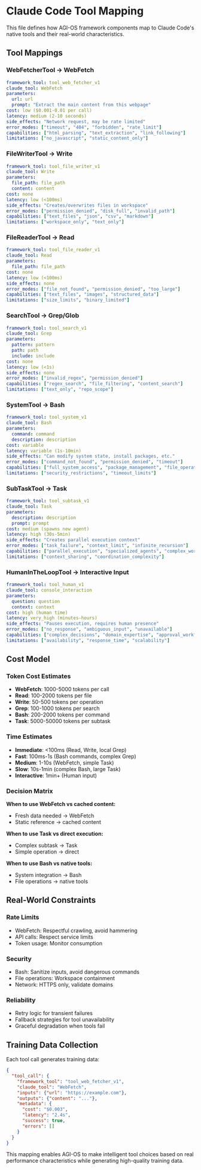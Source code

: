 # Claude Code Tool Mapping

This file defines how AGI-OS framework components map to Claude Code's native tools and their real-world characteristics.

## Tool Mappings

### WebFetcherTool → WebFetch
```yaml
framework_tool: tool_web_fetcher_v1
claude_tool: WebFetch
parameters:
  url: url
  prompt: "Extract the main content from this webpage"
cost: low ($0.001-0.01 per call)
latency: medium (2-10 seconds)
side_effects: "Network request, may be rate limited"
error_modes: ["timeout", "404", "forbidden", "rate_limit"]
capabilities: ["html_parsing", "text_extraction", "link_following"]
limitations: ["no_javascript", "static_content_only"]
```

### FileWriterTool → Write
```yaml
framework_tool: tool_file_writer_v1
claude_tool: Write
parameters:
  file_path: file_path
  content: content
cost: none
latency: low (<100ms)
side_effects: "Creates/overwrites files in workspace"
error_modes: ["permission_denied", "disk_full", "invalid_path"]
capabilities: ["text_files", "json", "csv", "markdown"]
limitations: ["workspace_only", "text_only"]
```

### FileReaderTool → Read
```yaml
framework_tool: tool_file_reader_v1
claude_tool: Read
parameters:
  file_path: file_path
cost: none
latency: low (<100ms)
side_effects: none
error_modes: ["file_not_found", "permission_denied", "too_large"]
capabilities: ["text_files", "images", "structured_data"]
limitations: ["size_limits", "binary_limited"]
```

### SearchTool → Grep/Glob
```yaml
framework_tool: tool_search_v1
claude_tool: Grep
parameters:
  pattern: pattern
  path: path
  include: include
cost: none
latency: low (<1s)
side_effects: none
error_modes: ["invalid_regex", "permission_denied"]
capabilities: ["regex_search", "file_filtering", "content_search"]
limitations: ["text_only", "repo_scope"]
```

### SystemTool → Bash
```yaml
framework_tool: tool_system_v1
claude_tool: Bash
parameters:
  command: command
  description: description
cost: variable
latency: variable (1s-10min)
side_effects: "Can modify system state, install packages, etc."
error_modes: ["command_not_found", "permission_denied", "timeout"]
capabilities: ["full_system_access", "package_management", "file_operations"]
limitations: ["security_restrictions", "timeout_limits"]
```

### SubTaskTool → Task
```yaml
framework_tool: tool_subtask_v1
claude_tool: Task
parameters:
  description: description
  prompt: prompt
cost: medium (spawns new agent)
latency: high (30s-5min)
side_effects: "Creates parallel execution context"
error_modes: ["task_failure", "context_limit", "infinite_recursion"]
capabilities: ["parallel_execution", "specialized_agents", "complex_workflows"]
limitations: ["context_sharing", "coordination_complexity"]
```

### HumanInTheLoopTool → Interactive Input
```yaml
framework_tool: tool_human_v1
claude_tool: console_interaction
parameters:
  question: question
  context: context
cost: high (human time)
latency: very_high (minutes-hours)
side_effects: "Pauses execution, requires human presence"
error_modes: ["no_response", "ambiguous_input", "unavailable"]
capabilities: ["complex_decisions", "domain_expertise", "approval_workflows"]
limitations: ["availability", "response_time", "scalability"]
```

## Cost Model

### Token Cost Estimates
- **WebFetch**: 1000-5000 tokens per call
- **Read**: 100-2000 tokens per file
- **Write**: 50-500 tokens per operation
- **Grep**: 100-1000 tokens per search
- **Bash**: 200-2000 tokens per command
- **Task**: 5000-50000 tokens per subtask

### Time Estimates
- **Immediate**: <100ms (Read, Write, local Grep)
- **Fast**: 100ms-1s (Bash commands, complex Grep)
- **Medium**: 1-10s (WebFetch, simple Task)
- **Slow**: 10s-1min (complex Bash, large Task)
- **Interactive**: 1min+ (Human input)

### Decision Matrix

**When to use WebFetch vs cached content:**
- Fresh data needed → WebFetch
- Static reference → cached content

**When to use Task vs direct execution:**
- Complex subtask → Task
- Simple operation → direct

**When to use Bash vs native tools:**
- System integration → Bash
- File operations → native tools

## Real-World Constraints

### Rate Limits
- WebFetch: Respectful crawling, avoid hammering
- API calls: Respect service limits
- Token usage: Monitor consumption

### Security
- Bash: Sanitize inputs, avoid dangerous commands
- File operations: Workspace containment
- Network: HTTPS only, validate domains

### Reliability
- Retry logic for transient failures
- Fallback strategies for tool unavailability
- Graceful degradation when tools fail

## Training Data Collection

Each tool call generates training data:
```json
{
  "tool_call": {
    "framework_tool": "tool_web_fetcher_v1",
    "claude_tool": "WebFetch",
    "inputs": {"url": "https://example.com"},
    "outputs": {"content": "..."},
    "metadata": {
      "cost": "$0.003",
      "latency": "2.4s",
      "success": true,
      "errors": []
    }
  }
}
```

This mapping enables AGI-OS to make intelligent tool choices based on real performance characteristics while generating high-quality training data.